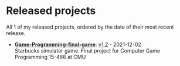 # Released projects

All <!-- release_count starts -->1<!-- release_count ends --> of my released projects, ordered by the date of their most recent release.

<!-- recent_releases starts -->
* **[Game-Programming-final-game](https://github.com/gcwhitfield/Game-Programming-final-game)**: [v1.2](https://github.com/gcwhitfield/Game-Programming-final-game/releases/tag/v1.2) - 2021-12-02
<br>Starbucks simulator game. Final project for Computer Game Programming 15-466 at CMU
<!-- recent_releases ends -->
